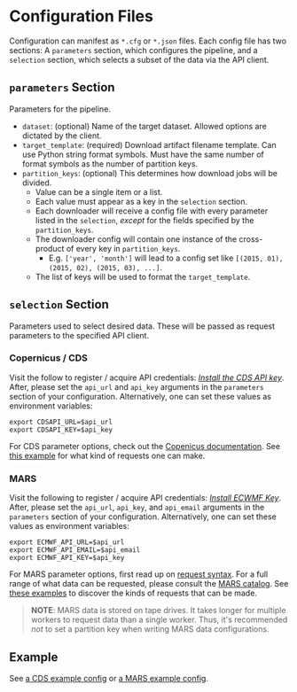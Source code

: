 # Configuration Files

Configuration can manifest as `*.cfg` or `*.json` files. Each config file has two sections: A `parameters` section, which
configures the pipeline, and a `selection` section, which selects a subset of the data via the API client.

## `parameters` Section

Parameters for the pipeline.

* `dataset`: (optional) Name of the target dataset. Allowed options are dictated by the client.
* `target_template`: (required) Download artifact filename template. Can use Python string format symbols. Must have the same number of format symbols as the number of partition keys.
* `partition_keys`: (optional) This determines how download jobs will be divided. 
  * Value can be a single item or a list.
  * Each value must appear as a key in the `selection` section.
  * Each downloader will receive a config file with every parameter listed in the `selection`, _except_ for the fields specified by the `partition_keys`.
  * The downloader config will contain one instance of the cross-product of every key in `partition_keys`. 
    * E.g. `['year', 'month']` will lead to a config set like `[(2015, 01), (2015, 02), (2015, 03), ...]`.
  * The list of keys will be used to format the `target_template`.

## `selection` Section

Parameters used to select desired data. These will be passed as request parameters to the specified API client.

### Copernicus / CDS
Visit the follow to register / acquire API credentials: 
_[Install the CDS API key](https://cds.climate.copernicus.eu/api-how-to#install-the-cds-api-key)_.
After, please set the `api_url` and `api_key` arguments in the `parameters` section of your configuration.
Alternatively, one can set these values as environment variables: 
```shell script
export CDSAPI_URL=$api_url
export CDSAPI_KEY=$api_key
```

For CDS parameter options, check out the [Copenicus documentation](https://cds.climate.copernicus.eu/cdsapp#!/search?type=dataset).
See [this example](https://cds.climate.copernicus.eu/cdsapp#!/dataset/reanalysis-era5-pressure-levels?tab=form)
for what kind of requests one can make.

### MARS

Visit the following to register / acquire API credentials: 
_[Install ECWMF Key](https://confluence.ecmwf.int/display/WEBAPI/Access+MARS#AccessMARS-key)_. After, please set
the `api_url`, `api_key`, and `api_email` arguments in the `parameters` section of your configuration.
Alternatively, one can set these values as environment variables: 
```shell script
export ECMWF_API_URL=$api_url
export ECMWF_API_EMAIL=$api_email
export ECMWF_API_KEY=$api_key
```
 
For MARS parameter options, first read up on 
[request syntax](https://confluence.ecmwf.int/display/WEBAPI/Brief+MARS+request+syntax). For a full range of what data 
can be requested, please consult the [MARS catalog](https://apps.ecmwf.int/archive-catalogue/).
See [these examples](https://confluence.ecmwf.int/display/UDOC/MARS+example+requests) 
to discover the kinds of requests that can be made.

> **NOTE**: MARS data is stored on tape drives. It takes longer for multiple workers to request data than a single 
> worker. Thus, it's recommended _not_ to set a partition key when writing MARS data configurations.

## Example

See [a CDS example config](configs/era5_example_config.cfg) or [a MARS example config](configs/yesterdays_surface_example.cfg).

